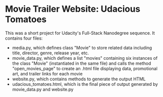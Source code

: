 # Movie Trailer Website: Udacious Tomatoes

This was a short project for Udacity's Full-Stack Nanodegree sequence. It contains four files: 

* media.py, which defines class "Movie" to store related data including title, director, genre, release year, etc.
* movie_data.py, which defines a list "movies" containing six instances of the class "Movie" (instantiated in the same file) and calls the method "open_movies_page" to create an .html file displaying data, promotional art, and trailer links for each movie
* website.py, which contains methods to generate the output HTML
* udacious_tomatoes.html, which is the final piece of output generated by movie_data.py and website.py